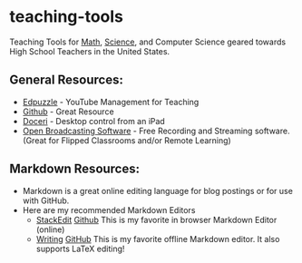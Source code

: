 # teaching-tools
Teaching Tools for [Math](https://bibbca.github.io/teaching-tools/Math/MathResources.html), [Science](https://bibbca.github.io/teaching-tools/Science/ScienceResources.html), and Computer Science geared towards High School Teachers in the United States.


## General Resources:

 - [Edpuzzle](https://edpuzzle.com/) - YouTube Management for Teaching
 - [Github](http://github.com) - Great Resource
 - [Doceri](http://doceri.com/) - Desktop control from an iPad
 - [Open Broadcasting Software](https://obsproject.com/) - Free Recording and Streaming software. (Great for Flipped Classrooms and/or Remote Learning)


## Markdown Resources:

 - Markdown is a great online editing language for blog postings or for use with GitHub.
 - Here are my recommended Markdown Editors
   - [StackEdit](https://stackedit.io/) [Github](https://github.com/benweet/stackedit)  This is my favorite in browser Markdown Editor (online)
   - [Writing](https://josephernest.github.io/writing/) [GitHub](https://github.com/josephernest/writing) This is my favorite offline Markdown editor.  It also supports LaTeX editing!
